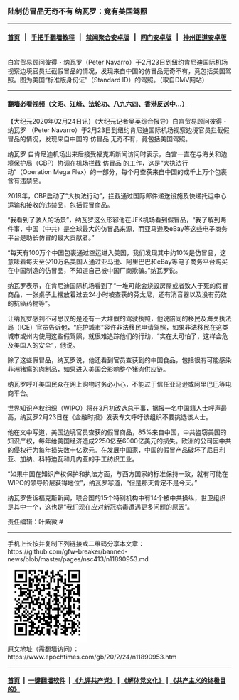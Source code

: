 ### 陆制仿冒品无奇不有 纳瓦罗：竟有美国驾照
------------------------

#### [首页](https://github.com/gfw-breaker/banned-news/blob/master/README.md) &nbsp;&nbsp;|&nbsp;&nbsp; [手把手翻墙教程](https://github.com/gfw-breaker/guides/wiki) &nbsp;&nbsp;|&nbsp;&nbsp; [禁闻聚合安卓版](https://github.com/gfw-breaker/bn-android) &nbsp;&nbsp;|&nbsp;&nbsp; [网门安卓版](https://github.com/oGate2/oGate) &nbsp;&nbsp;|&nbsp;&nbsp; [神州正道安卓版](https://github.com/SzzdOgate/update) 



<div><img alt="" class="aligncenter wp-post-image" src="https://i.epochtimes.com/assets/uploads/2020/02/7d738c932374c4ed1f21eeaa6c652b40-600x400.jpg"/>
<div class="red16 caption">
 白宫贸易顾问彼得・纳瓦罗（Peter Navarro）于2月23日到纽约肯尼迪国际机场视察边境官员拦截假冒品的情况，发现来自中国的仿冒品无奇不有，竟包括美国驾照。图为美国“标准版身份证”（Standard ID）的驾照。（取自DMV网站）
</div>
</div><hr/>

#### [翻墙必看视频（文昭、江峰、法轮功、八九六四、香港反送中...）](https://github.com/gfw-breaker/banned-news/blob/master/pages/link3.md)

<div><p>
 【大纪元2020年02月24日讯】（大纪元记者吴英综合报导）白宫贸易顾问彼得・
 <ok href="https://www.epochtimes.com/gb/tag/%E7%BA%B3%E7%93%A6%E7%BD%97.html">
  纳瓦罗
 </ok>
 （Peter Navarro）于2月23日到纽约肯尼迪国际机场视察边境官员拦截假冒品的情况，发现来自中国的
 <ok href="https://www.epochtimes.com/gb/tag/%E4%BB%BF%E5%86%92%E5%93%81.html">
  仿冒品
 </ok>
 无奇不有，竟包括美国驾照。
</p>
<p>
 <ok href="https://www.epochtimes.com/gb/tag/%E7%BA%B3%E7%93%A6%E7%BD%97.html">
  纳瓦罗
 </ok>
 自肯尼迪机场出来后接受福克斯新闻访问时表示，白宫一直在与海关和边境保护局（CBP）协调在机场拦截
 <ok href="https://www.epochtimes.com/gb/tag/%E4%BB%BF%E5%86%92%E5%93%81.html">
  仿冒品
 </ok>
 的工作，这是“大执法行动”（Operation Mega Flex）的一部分，每个月查获来自中国的成千上万个包裹含有违禁品。
</p>
<p>
 2019年，CBP启动了“大执法行动”，拦截通过国际邮件递送设施及快递托运中心运输和接收的违禁品，包括假冒商品。
</p>
<p>
 “我看到了骇人的场景”，纳瓦罗这么形容他在JFK机场看到假冒品，“我了解到两件事，中国（中共）是全球最大的仿冒品来源，而亚马逊及eBay等这些电子商务平台是助长仿冒的最大贡献者。”
</p>
<p>
 “每天有100万个中国包裹通过空运进入美国，我们发现其中约10%是仿冒品，这意味着每天至少10万名美国人通过亚马逊、阿里巴巴和eBay等电子商务平台购买在中国制造的仿冒品，不知道自己被中国厂商欺骗。”纳瓦罗说。
</p>
<p>
 纳瓦罗表示，在肯尼迪国际机场看到了“一堆可能会烧毁房屋或者致人于死的假冒商品，一张桌子上摆放着过去24小时被查获的芬太尼，还有消音器以及没有药效的抗癌药物等”。
</p>
<p>
 让纳瓦罗感到不可思议的是还有一大堆假的驾驶执照，他说陪同的移民及海关执法局（ICE）官员告诉他，“庇护城市”容许非法移民申请驾照，如果非法移民在这类城市或州内使用这些假驾照，就很难追踪他们的行动，“实在太可怕了，这样会危及美国人的安全”，他说。
</p>
<p>
 除了这些假冒品，纳瓦罗说，他还看到官员查获到的中国食品，包括很有可能感染非洲猪瘟的肉制品，如果进入美国会影响整个猪肉供应链。
</p>
<p>
 纳瓦罗呼吁美国民众在网上购物时务必小心，不能过于信任亚马逊或阿里巴巴等电商平台。
</p>
<p>
 世界知识产权组织（WIPO）将在3月初改选总干事，据报一名中国籍人士呼声最高，纳瓦罗2月23日在《金融时报》发表专文呼吁该组织不要挑选该人士。
</p>
<p>
 他在文中写道，美国边境官员查获的假冒商品，85%来自中国，中共盗窃美国的知识产权，每年给美国经济造成2250亿至6000亿美元的损失。欧洲的公司因中共的侵权行为每年损失数十亿欧元。在发展中国家，中国的假冒产品破坏了尼日利亚、加纳、科特迪瓦和几内亚的手工纺织工业。
</p>
<p>
 “如果中国在知识产权保护和执法方面，与西方国家的标准保持一致，就有可能在WIPO的领导阶层获得地位”，纳瓦罗写道，“但是那天肯定不是今天。”
</p>
<p>
 纳瓦罗告诉福克斯新闻，联合国的15个特别机构中有14个被中共操纵，世卫组织是其中一个，这也是“我们现在应对新冠病毒遭遇更多问题的原因”。
</p>
<p>
 责任编辑：叶紫微 #
</p>
</div>
<hr/>
手机上长按并复制下列链接或二维码分享本文章：<br/>
https://github.com/gfw-breaker/banned-news/blob/master/pages/nsc413/n11890953.md <br/>
<a href='https://github.com/gfw-breaker/banned-news/blob/master/pages/nsc413/n11890953.md'><img src='https://github.com/gfw-breaker/banned-news/blob/master/pages/nsc413/n11890953.md.png'/></a> <br/>
原文地址（需翻墙访问）：https://www.epochtimes.com/gb/20/2/24/n11890953.htm


------------------------
#### [首页](https://github.com/gfw-breaker/banned-news/blob/master/README.md) &nbsp;|&nbsp; [一键翻墙软件](https://github.com/gfw-breaker/nogfw/blob/master/README.md) &nbsp;| [《九评共产党》](https://github.com/gfw-breaker/9ping.md/blob/master/README.md#九评之一评共产党是什么) | [《解体党文化》](https://github.com/gfw-breaker/jtdwh.md/blob/master/README.md) | [《共产主义的终极目的》](https://github.com/gfw-breaker/gczydzjmd.md/blob/master/README.md)


<img src='http://gfw-breaker.win/banned-news/pages/nsc413/n11890953.md' width='0px' height='0px'/>